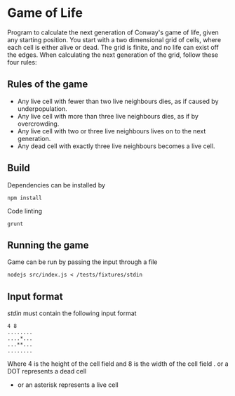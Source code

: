 # Game of Life #

Program to calculate the next generation of Conway's game of life, given any starting position.
You start with a two dimensional grid of cells, where each cell is either alive or dead. The grid is finite, 
and no life can exist off the edges. When calculating the next generation of the grid, follow these four rules:

## Rules of the game
- Any live cell with fewer than two live neighbours dies, 
   as if caused by underpopulation.
- Any live cell with more than three live neighbours dies, 
   as if by overcrowding.
- Any live cell with two or three live neighbours lives 
   on to the next generation.
- Any dead cell with exactly three live neighbours becomes 
   a live cell.
   
## Build ##

Dependencies can be installed by

`npm install`

Code linting

`grunt`

## Running the game ##

Game can be run by passing the input through a file

`nodejs src/index.js < /tests/fixtures/stdin`


## Input format

*stdin* must contain the following input format

```
4 8
........
....*...
...**...
........
```

Where 4 is the height of the cell field and 8 is the width of the cell field
. or a DOT represents a dead cell
* or an asterisk represents a live cell